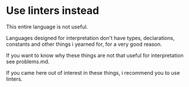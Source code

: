 # Use linters instead

This entire language is not useful.  

Languages designed for interpretation don't have types, declarations, constants
and other things i yearned for, for a very good reason.  

If you want to know why these things are not that useful for interpretation see
problems.md.  

If you came here out of interest in these things,
i recommend you to use linters.  
